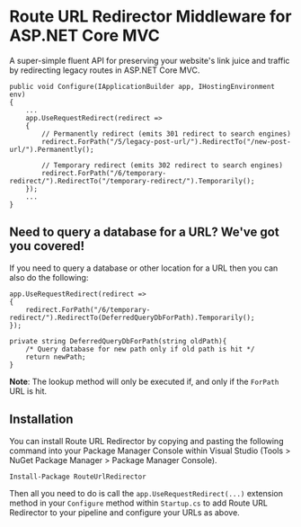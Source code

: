 # Route URL Redirector Middleware for ASP.NET Core MVC

A super-simple fluent API for preserving your website's link juice and traffic by redirecting legacy routes in ASP.NET Core MVC.
 

    public void Configure(IApplicationBuilder app, IHostingEnvironment env)
    {
        ...
        app.UseRequestRedirect(redirect =>
        {
            // Permanently redirect (emits 301 redirect to search engines)
            redirect.ForPath("/5/legacy-post-url/").RedirectTo("/new-post-url/").Permanently();

            // Temporary redirect (emits 302 redirect to search engines)
            redirect.ForPath("/6/temporary-redirect/").RedirectTo("/temporary-redirect/").Temporarily();
        });
        ...
    }

## Need to query a database for a URL? We've got you covered!

If you need to query a database or other location for a URL then you can also do the following:

    app.UseRequestRedirect(redirect =>
    {
        redirect.ForPath("/6/temporary-redirect/").RedirectTo(DeferredQueryDbForPath).Temporarily();
    });

    private string DeferredQueryDbForPath(string oldPath){
        /* Query database for new path only if old path is hit */
        return newPath;
    }

**Note**: The lookup method will only be executed if, and only if the `ForPath` URL is hit.

## Installation

You can install Route URL Redirector by copying and pasting the following command into your Package Manager Console within Visual Studio (Tools > NuGet Package Manager > Package Manager Console).

`Install-Package RouteUrlRedirector`

Then all you need to do is call the `app.UseRequestRedirect(...)` extension method in your `Configure` method within `Startup.cs` to add Route URL Redirector to your pipeline and configure your URLs as above.
